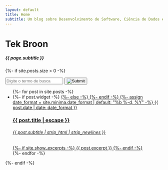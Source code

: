 ```yaml
---
layout: default
title: Home
subtitle: Um blog sobre Desenvolvimento de Software, Ciência de Dados e tecnologias recentes 
---
```

<div data-router-view="name" class="home">
  <h1 class="post-home-title">Tek Broon</h1>
  <h5 class="post-home-subtitle"> {{ page.subtitle }} </h5>

  {%- if site.posts.size > 0 -%}
  <form class="search-form" action="{{site.baseurl}}/search.html" method="get">
    <div class="search-box">
      <input class="search-input" type="text" id="search-box" name="query" placeholder="Digite o termo de busca" />
         <button class="search-button">
          <img src="{{site.baseurl}}/assets/img/png/search-icon.png" alt="Submit">
         </button>
    </div>
  </form>
  <article class="post-home" itemscope itemtype="http://schema.org/BlogPosting">
    <ul class="post-list">
      {%- for post in site.posts -%}
        <li class="post-block">
          {%- if post.widget -%}
          <a class="post-link" href="{{ post.url | relative_url }}" target="_self"> 
          {%- else -%}
          <a class="post-link" href="{{ post.url | relative_url }}">
          {%- endif -%}
            {%- assign date_format = site.minima.date_format | default: "%b %-d, %Y" -%}
            <span>{{ post.date | date: date_format }}</span>
            <h3> {{ post.title | escape }} </h3>
            <h6> {{ post.subtitle | strip_html | strip_newlines }} </h6>
            {%- if site.show_excerpts -%}
              {{ post.excerpt }}
            {%- endif -%}
          </a>
        </li>
      {%- endfor -%}
    </ul>
  </article>
  {%- endif -%}
</div>